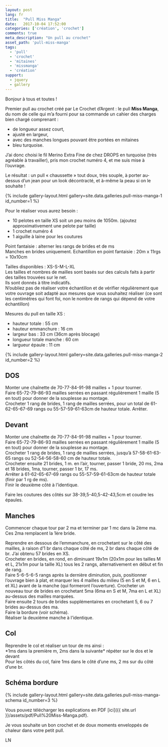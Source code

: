 ```yaml
---
layout: post
lang: fr
title:  "Pull Miss Manga"
date:   2017-10-04 17:52:00
categories: ['création', 'crochet']
comments: true
meta_description: "Un pull au crochet"
asset_path: 'pull-miss-manga'
tags:
  - 'pull'
  - 'crochet'
  - 'mitaines'
  - 'missmanga'
  - 'création'
support:
  - jquery
  - gallery
---
```



Bonjour à tous et toutes !

Premier pull au crochet créé par Le Crochet d’Argent : le pull **Miss Manga**, du nom de celle qui m’a fourni pour sa commande un cahier des charges bien chargé comprenant :

* de longueur assez court,
* ajusté en largeur,
* avec des manches longues pouvant être portées en mitaines
* bleu turquoise.

J’ai donc choisi le fil Merino Extra Fine de chez DROPS en turquoise (très agréable à travailler), pris mon crochet numéro 4, et me suis mise à l’ouvrage.

Le résultat : un pull « chaussette » tout doux, très souple, à porter au-dessus d’un jean pour un look décontracté, et à-même la peau si on le souhaite !

{% include gallery-layout.html gallery=site.data.galleries.pull-miss-manga-1 id_number=1 %}

Pour le réaliser vous aurez besoin :

* 10 pelotes en taille XS soit un peu moins de 1050m. (ajoutez approximativement une pelote par taille)
* 1 crochet numéro 4
* 1 aiguille à laine pour les coutures

Point fantaisie : alterner les rangs de brides et de ms  
Manches en brides uniquement.
Echantillon en point fantaisie : 20m x 11rgs = 10x10cm  

Tailles disponibles : XS-S-M-L-XL  
Les tailles et nombres de mailles sont basés sur des calculs faits à partir des tailles trouvées sur le net.  
Ils sont donnés à titre indicatifs.  
N’oubliez pas de réaliser votre échantillon et de vérifier régulièrement que votre ouvrage soit adapté aux mesures que vous souhaitez réaliser (ce sont les centimètres qui font foi, non le nombre de rangs qui dépend de votre échantillon)

Mesures du pull en taille XS :
* hauteur totale : 55 cm
* hauteur emmanchure : 16 cm
* largeur bas : 33 cm (36cm après blocage)
* longueur totale manche : 60 cm
* largueur épaule : 11 cm

{% include gallery-layout.html gallery=site.data.galleries.pull-miss-manga-2 id_number=2 %}

## DOS

Monter une chaînette de 70-77-84-91-98 mailles + 1 pour tourner.  
Faire 65-72-79-86-93 mailles serrées en passant régulièrement 1 maille (5 en tout) pour donner de la souplesse au montage.  
Crocheter 1 rang de brides, 1 rang de mailles serrées, pour un total de 61-62-65-67-69 rangs ou 55-57-59-61-63cm de hauteur totale. Arrêter.

## Devant

Monter une chaînette de 70-77-84-91-98 mailles + 1 pour tourner.  
Faire 65-72-79-86-93 mailles serrées en passant régulièrement 1 maille (5 en tout) pour donner de la souplesse au montage.  
Crocheter 1 rang de brides, 1 rang de mailles serrées, jusqu’à 57-58-61-63-65 rangs ou 52-54-56-58-60 cm de hauteur totale.  
Crocheter ensuite 21 brides, 1 m. en l’air, tourner, passer 1 bride, 20 ms, 2ma et 18 brides, 1ma, tourner, passer 1 br, 17 ms.  
Arrêter à 61-62-65-67-69 rangs ou 55-57-59-61-63cm de hauteur totale (finir par 1 rg de ms).  
Finir le deuxième côté à l’identique.  

Faire les coutures des côtés sur 38-39,5-40,5-42-43,5cm et coudre les épaules.

## Manches

Commencer chaque tour par 2 ma et terminer par 1 mc dans la 2ème ma. Ces 2ma remplacent la 1ère bride.

Reprendre en dessous de l’emmanchure, en crochetant sur le côté des mailles, à raison d’1 br dans chaque côté de ms, 2 br dans chaque côté de br. J’ai obtenu 57 brides en XS.  
Crocheter en brides, en rond, en diminuant 19x1m (20x1m pour les tailles M et L, 21x1m pour la taille XL) tous les 2 rangs, alternativement en début et fin de rang.  
Faire 5-6-5-6-5 rangs après la dernière diminution, puis, positionner l’ouvrage bien à plat, et marquer les 4 mailles du milieu (5 en S et M, 6 en L et XL) avant de la manche (qui formeront l’ouverture). Crocheter un nouveau tour de brides en crochetant 5ma (6ma en S et M, 7ma en L et XL) au-dessus des mailles marquées.  
Faire ensuite 2 tours de brides supplémentaires en crochetant 5, 6 ou 7 brides au-dessus des ma.  
Faire la bordure (voir schéma).  
Réaliser la deuxième manche à l’identique.  

## Col

Reprendre le col et réaliser un tour de ms ainsi :  
\*1ms dans la première m, 2ms dans la suivante\* répéter sur le dos et le devant  
Pour les côtés du col, faire 1ms dans le côté d’une ms, 2 ms sur du côté d’une br.

## Schéma bordure

{% include gallery-layout.html gallery=site.data.galleries.pull-miss-manga-schema id_number=3 %}

Vous pouvez télécharger les explications en PDF [ici]({{ site.url }}/assets/pdf/Pull%20Miss-Manga.pdf).

Je vous souhaite un bon crochet et de doux moments enveloppés de chaleur dans votre petit pull.

LN
